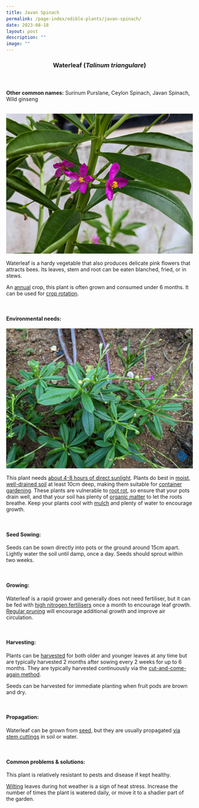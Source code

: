 ```yaml
---
title: Javan Spinach
permalink: /page-index/edible-plants/javan-spinach/
date: 2023-08-18
layout: post
description: ""
image: ""
---
```

<header>
	<h3>Waterleaf (<em>Talinum triangulare</em>)</h3>
</header>
	
<section>
	<p><strong>Other common names:</strong> Surinum Purslane, Ceylon Spinach, Javan Spinach, Wild ginseng</p>
	<br>
</section>

<section>
	<img title="Javan Spinach flowers. Photo by Jacqueline Chua." src="/images/Plants/javanspinach_flowers_jacquelinechua.jpg">
	<p>Waterleaf is a hardy vegetable that also produces delicate pink flowers that attracts bees. Its leaves, stem and root can be eaten blanched, fried, or in stews.</p>
	<p>An <a href="/learn-more-about-gardening/glossary/#a/">annual</a> crop, this plant is often grown and consumed under 6 months. It can be used for <a href="/page-index/horticulture-techniques/crop-rotation/">crop rotation</a>.</p>       
	<br>
</section>

<section>
	<h4>Environmental needs:</h4>
	<img title="Javan spinach plant. Photo by Jacqueline Chua." src="/images/Plants/javanspinach%20(1)_jacquelinechua.jpg">
	<p>This plant needs <a href="/page-index/horticulture-techniques/gauging-light/">about 4-8 hours of direct sunlight</a>. Plants do best in <a href="/page-index/horticulture-techniques/soil/">moist, well-drained soil</a> at least 10cm deep, making them suitable for <a href="/page-index/horticulture-techniques/planting-in-containers/">container gardening</a>. These plants are vulnerable to <a href="/page-index/plant-problems/root-rot/">root rot</a>, so ensure that your pots drain well, and that your soil has plenty of <a href="/page-index/horticulture-techniques/soil-amendments/">organic matter</a> to let the roots breathe. Keep your plants cool with <a href="/page-index/horticulture-techniques/mulching/">mulch</a> and plenty of water to encourage growth.</p>
	<br>
</section>

<section>
	<h4>Seed Sowing:</h4>
	<p>Seeds can be sown directly into pots or the ground around 15cm apart. Lightly water the soil until damp, once a day. Seeds should sprout within two weeks.</p>
	<br>
</section>

<section>
	<h4>Growing:</h4>
	<p>Waterleaf is a rapid grower and generally does not need fertiliser, but it can be fed with <a href="/page-index/horticulture-techniques/fertilising/">high nitrogen fertilisers</a> once a month to encourage leaf growth. <a href="/page-index/horticulture-techniques/pruning/">Regular pruning</a> will encourage additional growth and improve air circulation.</p>
	<br>
</section>

<section>
	<h4>Harvesting:</h4>
	<p>Plants can be <a href="/page-index/horticulture-techniques/harvesting-hygiene/">harvested</a> for both older and younger leaves at any time but are typically harvested 2 months after sowing every 2 weeks for up to 6 months. They are typically harvested continuously via the <a href="/page-index/horticulture-techniques/cut-and-come-again/">cut-and-come-again method</a>.</p>
	<p>Seeds can be harvested for immediate planting when fruit pods are brown and dry.</p>
	<br>
</section>

<section>
	<h4>Propagation:</h4>
	<p>Waterleaf can be grown from <a href="/page-index/horticulture-techniques/propagating-by-seed/">seed</a>, but they are usually propagated <a href="/page-index/horticulture-techniques/propagating-by-cuttings/">via stem cuttings</a> in soil or water.</p>
	<br>
</section>

<section>
	<h4>Common problems &amp; solutions:</h4>
	<p>This plant is relatively resistant to pests and disease if kept healthy.</p>
	<p><a href="/page-index/plant-problems/wilting/">Wilting</a> leaves during hot weather is a sign of heat stress. Increase the number of times the plant is watered daily, or move it to a shadier part of the garden.</p>
	<br>
</section>
